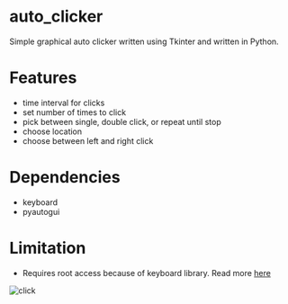 auto_clicker
============
Simple graphical auto clicker written using Tkinter and written in Python.

# Features 
- time interval for clicks
- set number of times to click
- pick between single, double click, or repeat until stop
- choose location 
- choose between left and right click

# Dependencies
- keyboard
- pyautogui

# Limitation 
- Requires root access because of keyboard library. Read more [here](https://github.com/boppreh/keyboard)

![click](https://user-images.githubusercontent.com/69723902/169711698-d5970d94-59f8-4361-a17f-ab2d0b8d9ca2.png)
